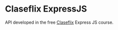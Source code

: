 # Claseflix ExpressJS

API developed in the free [Claseflix](https://claseflix.com) Express JS course.
